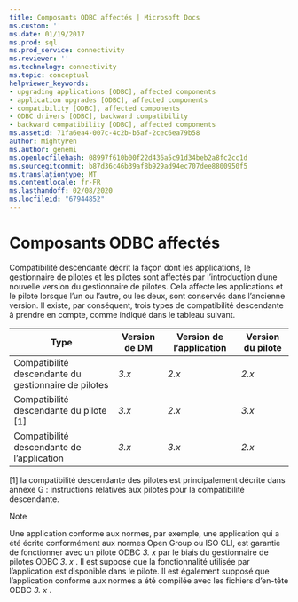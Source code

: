 ```yaml
---
title: Composants ODBC affectés | Microsoft Docs
ms.custom: ''
ms.date: 01/19/2017
ms.prod: sql
ms.prod_service: connectivity
ms.reviewer: ''
ms.technology: connectivity
ms.topic: conceptual
helpviewer_keywords:
- upgrading applications [ODBC], affected components
- application upgrades [ODBC], affected components
- compatibility [ODBC], affected components
- ODBC drivers [ODBC], backward compatibility
- backward compatibility [ODBC], affected components
ms.assetid: 71fa6ea4-007c-4c2b-b5af-2cec6ea79b58
author: MightyPen
ms.author: genemi
ms.openlocfilehash: 08997f610b00f22d436a5c91d34beb2a8fc2cc1d
ms.sourcegitcommit: b87d36c46b39af8b929ad94ec707dee8800950f5
ms.translationtype: MT
ms.contentlocale: fr-FR
ms.lasthandoff: 02/08/2020
ms.locfileid: "67944852"
---
```

# <a name="affected-odbc-components"></a>Composants ODBC affectés
Compatibilité descendante décrit la façon dont les applications, le gestionnaire de pilotes et les pilotes sont affectés par l’introduction d’une nouvelle version du gestionnaire de pilotes. Cela affecte les applications et le pilote lorsque l’un ou l’autre, ou les deux, sont conservés dans l’ancienne version. Il existe, par conséquent, trois types de compatibilité descendante à prendre en compte, comme indiqué dans le tableau suivant.  
  
|Type|Version de DM|Version de l’application|Version du pilote|  
|----------|-------------------|----------------------------|-----------------------|  
|Compatibilité descendante du gestionnaire de pilotes|*3.x*|*2.x*|*2.x*|  
|Compatibilité descendante du pilote [1]|*3.x*|*2.x*|*3.x*|  
|Compatibilité descendante de l’application|*3.x*|*3.x*|*2.x*|  
  
 [1] la compatibilité descendante des pilotes est principalement décrite dans annexe G : instructions relatives aux pilotes pour la compatibilité descendante.  
  
> [!NOTE]
>  Une application conforme aux normes, par exemple, une application qui a été écrite conformément aux normes Open Group ou ISO CLI, est garantie de fonctionner avec un pilote ODBC *3. x* par le biais du gestionnaire de pilotes ODBC *3. x* . Il est supposé que la fonctionnalité utilisée par l’application est disponible dans le pilote. Il est également supposé que l’application conforme aux normes a été compilée avec les fichiers d’en-tête ODBC *3. x* .
